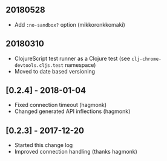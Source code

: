## 20180528
- Add `:no-sandbox?` option (mikkoronkkomaki)

## 20180310
- ClojureScript test runner as a Clojure test (see `clj-chrome-devtools.cljs.test` namespace)
- Moved to date based versioning

## [0.2.4] - 2018-01-04
- Fixed connection timeout (hagmonk)
- Changed generated API inflections (hagmonk)

## [0.2.3] - 2017-12-20
- Started this change log
- Improved connection handling (thanks hagmonk)
